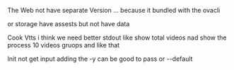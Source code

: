 The Web not have separate Version ... because it bundled with the ovacli 

or storage have assests but not have data 

Cook Vtts
i think we need better stdout 
like show total videos 
nad show the process 10 videos gruops
and like that

Init not get input 
adding the -y can be good to pass or --default